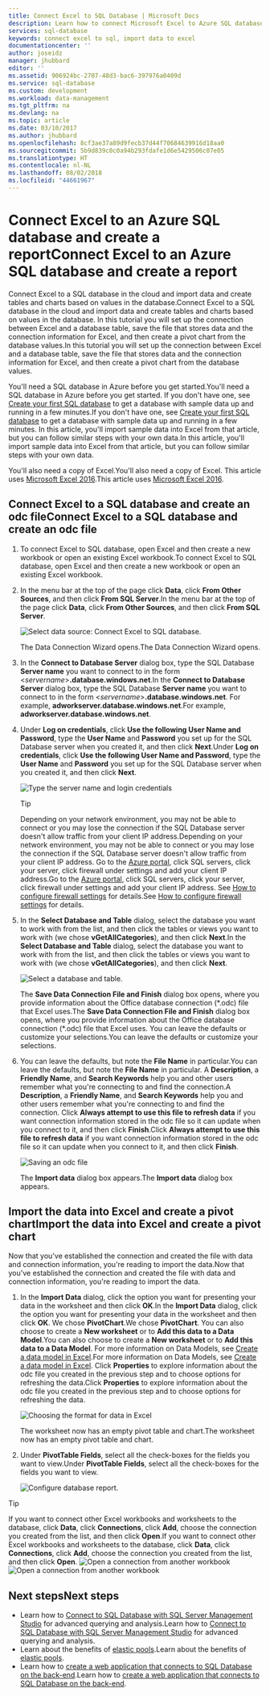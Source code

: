 ```yaml
---
title: Connect Excel to SQL Database | Microsoft Docs
description: Learn how to connect Microsoft Excel to Azure SQL database in the cloud. Import data into Excel for reporting and data exploration.
services: sql-database
keywords: connect excel to sql, import data to excel
documentationcenter: ''
author: joseidz
manager: jhubbard
editor: ''
ms.assetid: 906924bc-2707-48d3-bac6-397976a0409d
ms.service: sql-database
ms.custom: development
ms.workload: data-management
ms.tgt_pltfrm: na
ms.devlang: na
ms.topic: article
ms.date: 03/10/2017
ms.author: jhubbard
ms.openlocfilehash: 8cf3ae37a89d9fecb37d44f70684639916d18aa0
ms.sourcegitcommit: 5b9d839c0c0a94b293fdafe1d6e5429506c07e05
ms.translationtype: HT
ms.contentlocale: nl-NL
ms.lasthandoff: 08/02/2018
ms.locfileid: "44661967"
---
```

# <a name="connect-excel-to-an-azure-sql-database-and-create-a-report"></a><span data-ttu-id="79b70-105">Connect Excel to an Azure SQL database and create a report</span><span class="sxs-lookup"><span data-stu-id="79b70-105">Connect Excel to an Azure SQL database and create a report</span></span>

<span data-ttu-id="79b70-106">Connect Excel to a SQL database in the cloud and import data and create tables and charts based on values in the database.</span><span class="sxs-lookup"><span data-stu-id="79b70-106">Connect Excel to a SQL database in the cloud and import data and create tables and charts based on values in the database.</span></span> <span data-ttu-id="79b70-107">In this tutorial you will set up the connection between Excel and a database table, save the file that stores data and the connection information for Excel, and then create a pivot chart from the database values.</span><span class="sxs-lookup"><span data-stu-id="79b70-107">In this tutorial you will set up the connection between Excel and a database table, save the file that stores data and the connection information for Excel, and then create a pivot chart from the database values.</span></span>

<span data-ttu-id="79b70-108">You'll need a SQL database in Azure before you get started.</span><span class="sxs-lookup"><span data-stu-id="79b70-108">You'll need a SQL database in Azure before you get started.</span></span> <span data-ttu-id="79b70-109">If you don't have one, see [Create your first SQL database](sql-database-get-started-portal.md) to get a database with sample data up and running in a few minutes.</span><span class="sxs-lookup"><span data-stu-id="79b70-109">If you don't have one, see [Create your first SQL database](sql-database-get-started-portal.md) to get a database with sample data up and running in a few minutes.</span></span> <span data-ttu-id="79b70-110">In this article, you'll import sample data into Excel from that article, but you can follow similar steps with your own data.</span><span class="sxs-lookup"><span data-stu-id="79b70-110">In this article, you'll import sample data into Excel from that article, but you can follow similar steps with your own data.</span></span>

<span data-ttu-id="79b70-111">You'll also need a copy of Excel.</span><span class="sxs-lookup"><span data-stu-id="79b70-111">You'll also need a copy of Excel.</span></span> <span data-ttu-id="79b70-112">This article uses [Microsoft Excel 2016](https://products.office.com/).</span><span class="sxs-lookup"><span data-stu-id="79b70-112">This article uses [Microsoft Excel 2016](https://products.office.com/).</span></span>

## <a name="connect-excel-to-a-sql-database-and-create-an-odc-file"></a><span data-ttu-id="79b70-113">Connect Excel to a SQL database and create an odc file</span><span class="sxs-lookup"><span data-stu-id="79b70-113">Connect Excel to a SQL database and create an odc file</span></span>
1. <span data-ttu-id="79b70-114">To connect Excel to SQL database, open Excel and then create a new workbook or open an existing Excel workbook.</span><span class="sxs-lookup"><span data-stu-id="79b70-114">To connect Excel to SQL database, open Excel and then create a new workbook or open an existing Excel workbook.</span></span>
2. <span data-ttu-id="79b70-115">In the menu bar at the top of the page click **Data**, click **From Other Sources**, and then click **From SQL Server**.</span><span class="sxs-lookup"><span data-stu-id="79b70-115">In the menu bar at the top of the page click **Data**, click **From Other Sources**, and then click **From SQL Server**.</span></span>
   
   ![Select data source: Connect Excel to SQL database.](https://docstestmedia1.blob.core.windows.net/azure-media/articles/sql-database/media/sql-database-connect-excel/excel_data_source.png)
   
   <span data-ttu-id="79b70-117">The Data Connection Wizard opens.</span><span class="sxs-lookup"><span data-stu-id="79b70-117">The Data Connection Wizard opens.</span></span>
3. <span data-ttu-id="79b70-118">In the **Connect to Database Server** dialog box, type the SQL Database **Server name** you want to connect to in the form <*servername*>**.database.windows.net**.</span><span class="sxs-lookup"><span data-stu-id="79b70-118">In the **Connect to Database Server** dialog box, type the SQL Database **Server name** you want to connect to in the form <*servername*>**.database.windows.net**.</span></span> <span data-ttu-id="79b70-119">For example, **adworkserver.database.windows.net**.</span><span class="sxs-lookup"><span data-stu-id="79b70-119">For example, **adworkserver.database.windows.net**.</span></span>
4. <span data-ttu-id="79b70-120">Under **Log on credentials**, click **Use the following User Name and Password**, type the **User Name** and **Password** you set up for the SQL Database server when you created it, and then click **Next**.</span><span class="sxs-lookup"><span data-stu-id="79b70-120">Under **Log on credentials**, click **Use the following User Name and Password**, type the **User Name** and **Password** you set up for the SQL Database server when you created it, and then click **Next**.</span></span>
   
   ![Type the server name and login credentials](https://docstestmedia1.blob.core.windows.net/azure-media/articles/sql-database/media/sql-database-connect-excel/connect-to-server.png)
   
   > [!TIP]
   > <span data-ttu-id="79b70-122">Depending on your network environment, you may not be able to connect or you may lose the connection if the SQL Database server doesn't allow traffic from your client IP address.</span><span class="sxs-lookup"><span data-stu-id="79b70-122">Depending on your network environment, you may not be able to connect or you may lose the connection if the SQL Database server doesn't allow traffic from your client IP address.</span></span> <span data-ttu-id="79b70-123">Go to the [Azure portal](https://portal.azure.com/), click SQL servers, click your server, click firewall under settings and add your client IP address.</span><span class="sxs-lookup"><span data-stu-id="79b70-123">Go to the [Azure portal](https://portal.azure.com/), click SQL servers, click your server, click firewall under settings and add your client IP address.</span></span> <span data-ttu-id="79b70-124">See [How to configure firewall settings](sql-database-configure-firewall-settings.md) for details.</span><span class="sxs-lookup"><span data-stu-id="79b70-124">See [How to configure firewall settings](sql-database-configure-firewall-settings.md) for details.</span></span>
   > 
   > 
5. <span data-ttu-id="79b70-125">In the **Select Database and Table** dialog, select the database you want to work with from the list, and then click the tables or views you want to work with (we chose **vGetAllCategories**), and then click **Next**.</span><span class="sxs-lookup"><span data-stu-id="79b70-125">In the **Select Database and Table** dialog, select the database you want to work with from the list, and then click the tables or views you want to work with (we chose **vGetAllCategories**), and then click **Next**.</span></span>
   
    ![Select a database and table.](https://docstestmedia1.blob.core.windows.net/azure-media/articles/sql-database/media/sql-database-connect-excel/select-database-and-table.png)
   
    <span data-ttu-id="79b70-127">The **Save Data Connection File and Finish** dialog box opens, where you provide information about the Office database connection (\*.odc) file that Excel uses.</span><span class="sxs-lookup"><span data-stu-id="79b70-127">The **Save Data Connection File and Finish** dialog box opens, where you provide information about the Office database connection (\*.odc) file that Excel uses.</span></span> <span data-ttu-id="79b70-128">You can leave the defaults or customize your selections.</span><span class="sxs-lookup"><span data-stu-id="79b70-128">You can leave the defaults or customize your selections.</span></span>
6. <span data-ttu-id="79b70-129">You can leave the defaults, but note the **File Name** in particular.</span><span class="sxs-lookup"><span data-stu-id="79b70-129">You can leave the defaults, but note the **File Name** in particular.</span></span> <span data-ttu-id="79b70-130">A **Description**, a **Friendly Name**, and **Search Keywords** help you and other users remember what you're connecting to and find the connection.</span><span class="sxs-lookup"><span data-stu-id="79b70-130">A **Description**, a **Friendly Name**, and **Search Keywords** help you and other users remember what you're connecting to and find the connection.</span></span> <span data-ttu-id="79b70-131">Click **Always attempt to use this file to refresh data** if you want connection information stored in the odc file so it can update when you connect to it, and then click **Finish**.</span><span class="sxs-lookup"><span data-stu-id="79b70-131">Click **Always attempt to use this file to refresh data** if you want connection information stored in the odc file so it can update when you connect to it, and then click **Finish**.</span></span>
   
    ![Saving an odc file](https://docstestmedia1.blob.core.windows.net/azure-media/articles/sql-database/media/sql-database-connect-excel/save-odc-file.png)
   
    <span data-ttu-id="79b70-133">The **Import data** dialog box appears.</span><span class="sxs-lookup"><span data-stu-id="79b70-133">The **Import data** dialog box appears.</span></span>

## <a name="import-the-data-into-excel-and-create-a-pivot-chart"></a><span data-ttu-id="79b70-134">Import the data into Excel and create a pivot chart</span><span class="sxs-lookup"><span data-stu-id="79b70-134">Import the data into Excel and create a pivot chart</span></span>
<span data-ttu-id="79b70-135">Now that you've established the connection and created the file with data and connection information, you're reading to import the data.</span><span class="sxs-lookup"><span data-stu-id="79b70-135">Now that you've established the connection and created the file with data and connection information, you're reading to import the data.</span></span>

1. <span data-ttu-id="79b70-136">In the **Import Data** dialog, click the option you want for presenting your data in the worksheet and then click **OK**.</span><span class="sxs-lookup"><span data-stu-id="79b70-136">In the **Import Data** dialog, click the option you want for presenting your data in the worksheet and then click **OK**.</span></span> <span data-ttu-id="79b70-137">We chose **PivotChart**.</span><span class="sxs-lookup"><span data-stu-id="79b70-137">We chose **PivotChart**.</span></span> <span data-ttu-id="79b70-138">You can also choose to create a **New worksheet** or to **Add this data to a Data Model**.</span><span class="sxs-lookup"><span data-stu-id="79b70-138">You can also choose to create a **New worksheet** or to **Add this data to a Data Model**.</span></span> <span data-ttu-id="79b70-139">For more information on Data Models, see [Create a data model in Excel](https://support.office.com/article/Create-a-Data-Model-in-Excel-87E7A54C-87DC-488E-9410-5C75DBCB0F7B).</span><span class="sxs-lookup"><span data-stu-id="79b70-139">For more information on Data Models, see [Create a data model in Excel](https://support.office.com/article/Create-a-Data-Model-in-Excel-87E7A54C-87DC-488E-9410-5C75DBCB0F7B).</span></span> <span data-ttu-id="79b70-140">Click **Properties** to explore information about the odc file you created in the previous step and to choose options for refreshing the data.</span><span class="sxs-lookup"><span data-stu-id="79b70-140">Click **Properties** to explore information about the odc file you created in the previous step and to choose options for refreshing the data.</span></span>
   
    ![Choosing the format for data in Excel](https://docstestmedia1.blob.core.windows.net/azure-media/articles/sql-database/media/sql-database-connect-excel/import-data.png)
   
    <span data-ttu-id="79b70-142">The worksheet now has an empty pivot table and chart.</span><span class="sxs-lookup"><span data-stu-id="79b70-142">The worksheet now has an empty pivot table and chart.</span></span>
2. <span data-ttu-id="79b70-143">Under **PivotTable Fields**, select all the check-boxes for the fields you want to view.</span><span class="sxs-lookup"><span data-stu-id="79b70-143">Under **PivotTable Fields**, select all the check-boxes for the fields you want to view.</span></span>
   
    ![Configure database report.](https://docstestmedia1.blob.core.windows.net/azure-media/articles/sql-database/media/sql-database-connect-excel/power-pivot-results.png)

> [!TIP]
> <span data-ttu-id="79b70-145">If you want to connect other Excel workbooks and worksheets to the database, click **Data**, click **Connections**, click **Add**, choose the connection you created from the list, and then click **Open**.</span><span class="sxs-lookup"><span data-stu-id="79b70-145">If you want to connect other Excel workbooks and worksheets to the database, click **Data**, click **Connections**, click **Add**, choose the connection you created from the list, and then click **Open**.</span></span>
> <span data-ttu-id="79b70-146">![Open a connection from another workbook](https://docstestmedia1.blob.core.windows.net/azure-media/articles/sql-database/media/sql-database-connect-excel/open-from-another-workbook.png)</span><span class="sxs-lookup"><span data-stu-id="79b70-146">![Open a connection from another workbook](https://docstestmedia1.blob.core.windows.net/azure-media/articles/sql-database/media/sql-database-connect-excel/open-from-another-workbook.png)</span></span>
> 
> 

## <a name="next-steps"></a><span data-ttu-id="79b70-147">Next steps</span><span class="sxs-lookup"><span data-stu-id="79b70-147">Next steps</span></span>
* <span data-ttu-id="79b70-148">Learn how to [Connect to SQL Database with SQL Server Management Studio](sql-database-connect-query-ssms.md) for advanced querying and analysis.</span><span class="sxs-lookup"><span data-stu-id="79b70-148">Learn how to [Connect to SQL Database with SQL Server Management Studio](sql-database-connect-query-ssms.md) for advanced querying and analysis.</span></span>
* <span data-ttu-id="79b70-149">Learn about the benefits of [elastic pools](sql-database-elastic-pool.md).</span><span class="sxs-lookup"><span data-stu-id="79b70-149">Learn about the benefits of [elastic pools](sql-database-elastic-pool.md).</span></span>
* <span data-ttu-id="79b70-150">Learn how to [create a web application that connects to SQL Database on the back-end](../app-service-web/web-sites-dotnet-deploy-aspnet-mvc-app-membership-oauth-sql-database.md).</span><span class="sxs-lookup"><span data-stu-id="79b70-150">Learn how to [create a web application that connects to SQL Database on the back-end](../app-service-web/web-sites-dotnet-deploy-aspnet-mvc-app-membership-oauth-sql-database.md).</span></span>








